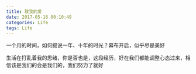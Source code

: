 ```yaml
---
title: 致我的爱
date: 2017-05-16 00:10:49
categories: Life
tags: Life
---
```

一个月的时间，如何叙说一年、十年的时光？幕布开启，似乎尽是美好

生活在打乱着我的思绪，你是否也是，这段经历，好在我们都能调整心态过来，相信该是我们的会是我们的，我们努力了就好

